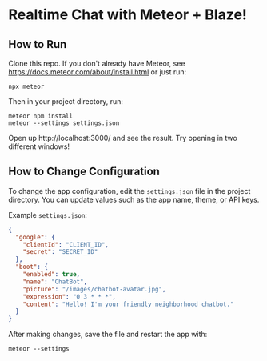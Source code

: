# Realtime Chat with Meteor + Blaze!

## How to Run

Clone this repo. If you don't already have Meteor, see https://docs.meteor.com/about/install.html or just run:

```
npx meteor
```

Then in your project directory, run:

```
meteor npm install
meteor --settings settings.json
```

Open up http://localhost:3000/ and see the result. Try opening in two different windows!

## How to Change Configuration

To change the app configuration, edit the `settings.json` file in the project directory. You can update values such as the app name, theme, or API keys.

Example `settings.json`:

```json
{
  "google": {
    "clientId": "CLIENT_ID",
    "secret": "SECRET_ID"
  },
  "boot": {
    "enabled": true,
    "name": "ChatBot",
    "picture": "/images/chatbot-avatar.jpg",
    "expression": "0 3 * * *",
    "content": "Hello! I'm your friendly neighborhood chatbot."
  }
}
```

After making changes, save the file and restart the app with:

```
meteor --settings
```
